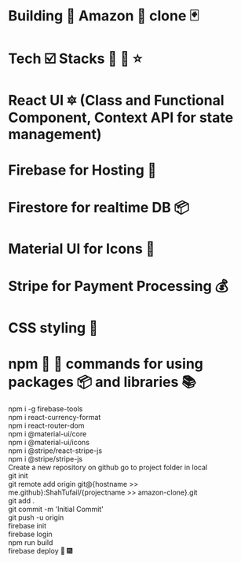 # Building 🚀 Amazon 🌳 clone 🃏

# Tech ☑️ Stacks 📃 📎 ⭐

# React UI 🔯 (Class and Functional Component, Context API for state management)

# Firebase for Hosting 🏡 <br>

# Firestore for realtime DB 📦<br>

# Material UI for Icons 🚁 <br>

# Stripe for Payment Processing 💰 <br>

# CSS styling 🎩

# npm 🔧 🔨 commands for using packages 📦 and libraries 📚

npm i -g firebase-tools <br>
npm i react-currency-format <br>
npm i react-router-dom <br>
npm i @material-ui/core <br>
npm i @material-ui/icons <br>
npm i @stripe/react-stripe-js <br>
npm i @stripe/stripe-js <br>
Create a new repository on github go to project folder in local <br>
git init <br>
git remote add origin git@{hostname >> me.github}:ShahTufail/{projectname >> amazon-clone}.git <br>
git add . <br>
git commit -m 'Initial Commit' <br>
git push -u origin <br>
firebase init <br>
firebase login <br>
npm run build <br>
firebase deploy 🏃 🎆 <br>
